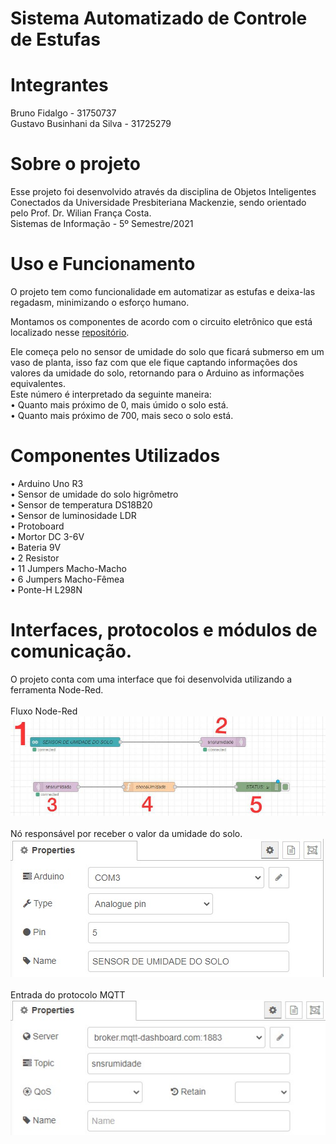 # Sistema Automatizado de Controle de Estufas

# Integrantes
Bruno Fidalgo - 31750737 <br />
Gustavo Businhani da Silva - 31725279

# Sobre o projeto
Esse projeto foi desenvolvido através da disciplina de Objetos Inteligentes Conectados da Universidade Presbiteriana Mackenzie, sendo orientado pelo Prof. Dr. Wilian França Costa.<br />
Sistemas de Informação - 5º Semestre/2021

# Uso e Funcionamento
O projeto tem como funcionalidade em automatizar as estufas e deixa-las regadasm, minimizando o esforço humano.

Montamos os componentes de acordo com o circuito eletrônico que está localizado nesse [repositório](https://github.com/gutoraph/Sistema-Automatizado-de-Estufa/blob/525c94e620d57a445c59d9ee975ddc0be01ae192/circuito%20eletronico.png).<br />

Ele começa pelo no sensor de umidade do solo que ficará submerso em um vaso de planta, isso faz com que ele fique captando informações dos valores da umidade do solo, retornando para o Arduino as informações equivalentes. <br />
Este número é interpretado da seguinte maneira:<br />
• Quanto mais próximo de 0, mais úmido o solo está.<br />
• Quanto mais próximo de 700, mais seco o solo está.<br />



# Componentes Utilizados
• Arduino Uno R3 <br />
• Sensor de umidade do solo higrômetro <br />
• Sensor de temperatura DS18B20 <br />
• Sensor de luminosidade LDR <br />
• Protoboard <br />
• Mortor DC 3-6V <br />
• Bateria 9V <br />
• 2 Resistor <br />
• 11 Jumpers Macho-Macho <br />
• 6 Jumpers Macho-Fêmea <br />
• Ponte-H L298N


# Interfaces, protocolos e módulos de comunicação.

O projeto conta com uma interface que foi desenvolvida utilizando a ferramenta Node-Red. <br />
<br />
Fluxo Node-Red<br />
![img](https://github.com/gutoraph/Sistema-Automatizado-de-Estufa/blob/4ca548484e2f5ea0022ecf7c057ad5fc9f9327ed/node-red.jpg)<br /><br />
Nó responsável por receber o valor da umidade do solo.<br />
![img](https://github.com/gutoraph/Sistema-Automatizado-de-Estufa/blob/80f507297fa2e8ff796e8cef2fc91baea44d1ac7/1.jpg)<br /><br />
Entrada do protocolo MQTT<br />
![img](https://github.com/gutoraph/Sistema-Automatizado-de-Estufa/blob/80f507297fa2e8ff796e8cef2fc91baea44d1ac7/2.jpg)<br /><br />
